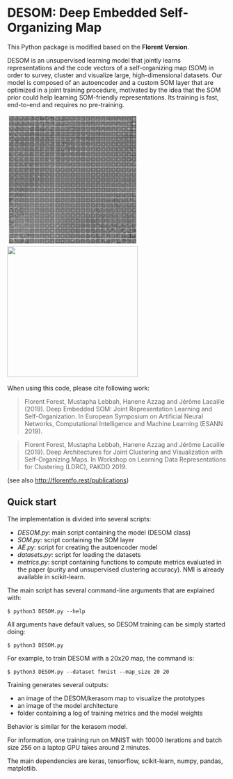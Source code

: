 # DESOM: Deep Embedded Self-Organizing Map 

This Python package is modified based on the **Florent Version**.

DESOM is an unsupervised learning model that jointly learns representations and the code vectors of a self-organizing map (SOM) in order to survey, cluster and visualize large, high-dimensional datasets. Our model is composed of an autoencoder and a custom SOM layer that are optimized in a joint training procedure, motivated by the idea that the SOM prior could help learning SOM-friendly representations. Its training is fast, end-to-end and requires no pre-training.

<img src="./fig/desom_map.png" width=300 height=300/><img src="./fig/desom_map_fmnist.png" width=300 height=300/>

When using this code, please cite following work:

> Florent Forest, Mustapha Lebbah, Hanene Azzag and Jérôme Lacaille (2019). Deep Embedded SOM: Joint Representation Learning and Self-Organization. In European Symposium on Artificial Neural Networks, Computational Intelligence and Machine Learning (ESANN 2019).

> Florent Forest, Mustapha Lebbah, Hanene Azzag and Jérôme Lacaille (2019). Deep Architectures for Joint Clustering and Visualization with Self-Organizing Maps. In Workshop on Learning Data Representations for Clustering (LDRC), PAKDD 2019.

(see also http://florentfo.rest/publications)

## Quick start

The implementation is divided into several scripts:

* *DESOM.py*: main script containing the model (DESOM class)
* *SOM.py*: script containing the SOM layer
* *AE.py*: script for creating the autoencoder model
* *datasets.py*: script for loading the datasets
* *metrics.py*: script containing functions to compute metrics evaluated in the paper (purity and unsupervised clustering accuracy). NMI is already available in scikit-learn.

The main script has several command-line arguments that are explained with:

```shell
$ python3 DESOM.py --help
```

All arguments have default values, so DESOM training can be simply started doing:

```shell
$ python3 DESOM.py
```

For example, to train DESOM with a 20x20 map, the command is:

```shell
$ python3 DESOM.py --dataset fmnist --map_size 20 20
```

Training generates several outputs:

* an image of the DESOM/kerasom map to visualize the prototypes
* an image of the model architecture
* folder containing a log of training metrics and the model weights

Behavior is similar for the kerasom model. 

For information, one training run on MNIST with 10000 iterations and batch size 256 on a laptop GPU takes around 2 minutes.

The main dependencies are keras, tensorflow, scikit-learn, numpy, pandas, matplotlib.
